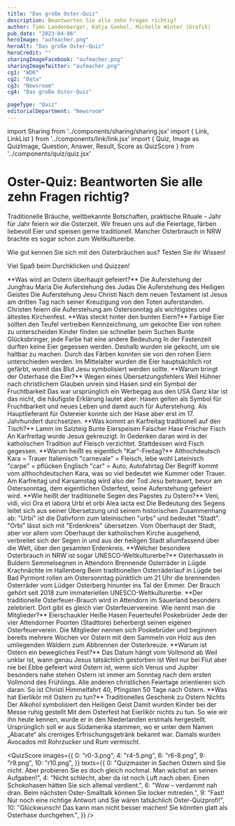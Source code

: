 ```yaml
---
title: "Das große Oster-Quiz"
description: Beantworten Sie alle zehn Fragen richtig?
author: Timo Landenberger, Katja Goebel, Michelle Winter (Grafik)
pub_date: "2023-04-06"
heroImage: "aufmacher.png"
heroAlt: "Das große Oster-Quiz"
heroCredit: ""
sharingImageFacebook: "aufmacher.png"
sharingImageTwitter: "aufmacher.png"
cg1: "WDR"
cg2: "Data"
cg3: "Newsroom"
cg4: "Das große Oster-Quiz"

pageType: "Quiz"
editorialDepartment: "Newsroom"
---
```


import Sharing from '../components/sharing/sharing.jsx'
import { Link, LinkList } from '../components/link/link.jsx'
import { Quiz, Image as QuizImage, Question, Answer, Result, Score as QuizScore } from '../components/quiz/quiz.jsx'

# Oster-Quiz: Beantworten Sie alle zehn Fragen richtig?

Traditionelle Bräuche, weltbekannte Botschaften, praktische Rituale - Jahr für Jahr feiern wir die Osterzeit. Wir freuen uns auf die Feiertage, färben liebevoll Eier und speisen gerne traditionell. Mancher Osterbrauch in NRW brachte es sogar schon zum Weltkulturerbe.

Wie gut kennen Sie sich mit den Osterbräuchen aus? Testen Sie ihr Wissen!

Viel Spaß beim Durchklicken und Quizzen!

<Quiz>
<QuizImage src="q01.jpg" alt="Pinker Eierkarton mit Tulpen und Plastikhäschen verziert" />
<Question>**Was wird an Ostern überhaupt gefeiert?**</Question>
<Answer>Die Auferstehung der Jungfrau Maria</Answer>
<Answer>Die Auferstehung des Judas</Answer>
<Answer>Die Auferstehung des Heiligen Geistes</Answer>
<Answer correct>Die Auferstehung Jesu Christi</Answer>
<Result>
Nach dem neuen Testament ist Jesus am dritten Tag nach seiner Kreuzigung von den Toten auferstanden. Christen feiern die Auferstehung am Ostersonntag als wichtigstes und ältestes Kirchenfest.
</Result>
</Quiz>

<Quiz>
<QuizImage src="q02.jpg" alt="Nest mit bunten Ostereiern" />
<Question>**Was steckt hinter den bunten Eiern?**</Question>
<Answer>Farbige Eier sollten den Teufel vertreiben</Answer>
<Answer correct>Kennzeichnung, um gekochte Eier von rohen zu unterscheiden</Answer>
<Answer>Kinder finden sie schneller beim Suchen</Answer>
<Answer>Bunte Glücksbringer, jede Farbe hat eine andere Bedeutung</Answer>
<Result>
In der Fastenzeit durften keine Eier gegessen werden. Deshalb wurden sie gekocht, um sie haltbar zu machen. Durch das Färben konnten sie von den rohen Eiern unterschieden werden. Im Mittelalter wurden die Eier hauptsächlich rot gefärbt, womit das Blut Jesu symbolisiert werden sollte.
</Result>
</Quiz>

<Quiz>
<QuizImage src="q03.jpg" alt="Korb mit einem Kaninchen und bemalten Eiern" />
<Question>**Warum bringt der Osterhase die Eier?**</Question>
<Answer>Wegen eines Übersetzungsfehlers</Answer>
<Answer>Weil Hühner nach christlichem Glauben unrein sind</Answer>
<Answer correct>Hasen sind ein Symbol der Fruchtbarkeit</Answer>
<Answer>Das war ursprünglich ein Werbegag aus den USA</Answer>
<Result>
Ganz klar ist das nicht, die häufigste Erklärung lautet aber: Hasen gelten als Symbol für Fruchtbarkeit und neues Leben und damit auch für Auferstehung. Als Hauptlieferant für Ostereier konnte sich der Hase aber erst im 17. Jahrhundert durchsetzen.
</Result>
</Quiz>

<Link href="https://www1.wdr.de/nachrichten/ostern-wissen-kirche-100.html" title="Hase, Eier, Feuer: Was hat das eigentlich mit Ostern zu tun?" />

<Quiz>
<QuizImage src="q04.jpg" alt="Frühstückstisch mit Ostereiern" />
<Question>**Was kommt an Karfreitag traditionell auf den Tisch?**</Question>
<Answer>Lamm im Salzteig</Answer>
<Answer>Bunte Eierspeisen</Answer>
<Answer>Falscher Hase</Answer>
<Answer correct>Frischer Fisch</Answer>
<Result>
An Karfreitag wurde Jesus gekreuzigt. In Gedenken daran wird in der katholischen Tradition auf Fleisch verzichtet. Stattdessen wird Fisch gegessen.
</Result>
</Quiz>

<Quiz>
<QuizImage src="q05.jpg" alt="Kind winkt vom Rücksitz eines Autos" />
<Question>**Warum heißt es eigentlich "Kar"-Freitag?**</Question>
<Answer correct>Althochdeutsch Kara = Trauer</Answer>
<Answer>Italienisch "carnevale" = Fleisch, lebe wohl</Answer>
<Answer>Lateinisch "carpe" = pflücken</Answer>
<Answer>Englisch "car" = Auto, Autofahrtag</Answer>
<Result>
Der Begriff kommt vom althochdeutschen Kara, was so viel bedeutet wie Kummer oder Trauer. Am Karfreitag und Karsamstag wird also der Tod Jesu betrauert, bevor am Ostersonntag, dem eigentlichen Osterfest, seine Auferstehung gefeiert wird.
</Result>
</Quiz>

<Quiz>
<QuizImage src="q06.jpg" alt="Der Papst spricht von seinem Balkon" />
<Question>**Wie heißt der traditionelle Segen des Papstes zu Ostern?**</Question>
<Answer>Veni, vidi, vici</Answer>
<Answer>Ora et labora</Answer>
<Answer correct>Urbi et orbi</Answer>
<Answer>Alea iacta est</Answer>
<Result>
Die Bedeutung des Segens leitet sich aus seiner Übersetzung und seinem historischen Zusammenhang ab: "Urbi" ist die Dativform zum lateinischen "urbs" und bedeutet "Stadt". "Orbi" lässt sich mit "Erdenkreis" übersetzen. Vom Oberhaupt der Stadt, aber vor allem vom Oberhaupt der katholischen Kirche ausgehend, verbreitet sich der Segen in und aus der heiligen Stadt allumfassend über die Welt, über den gesamten Erdenkreis.
</Result>
</Quiz>

<Quiz>
<QuizImage src="q07.jpg" alt="Ein Osterfeuer wird angezündet" />
<Question>**Welcher besondere Osterbrauch in NRW ist sogar UNESCO-Weltkulturerbe?**</Question>
<Answer>Osterhasseln in Buldern</Answer>
<Answer>Semmelsegnen in Attendorn</Answer>
<Answer correct>Brennende Osterräder in Lügde</Answer>
<Answer>Krachnächte im Hallenberg</Answer>
<Result>
Beim traditionellen Osterräderlauf in Lügde bei Bad Pyrmont rollen am Ostersonntag pünktlich um 21 Uhr die brennenden Osterräder vom Lüdger Osterberg hinunter ins Tal der Emmer. Der Brauch gehört seit 2018 zum immateriellen UNESCO-Weltkulturerbe.
</Result>
</Quiz>

<Quiz>
<QuizImage src="q08.jpg" alt="Ein Osterfeuer wird vorbereitet" />
<Question>**Der traditionelle Osterfeuer-Brauch wird in Attendorn im Sauerland besonders zelebriert. Dort gibt es gleich vier Osterfeuervereine. Wie nennt man die Mitglieder?**</Question>
<Answer>Eierschaukler</Answer>
<Answer>Heiße Hasen</Answer>
<Answer>Feuerteufel</Answer>
<Answer correct>Poskebrüder</Answer>
<Result>
Jede der vier Attendorner Poorten (Stadttore) beherbergt seinen eigenen Osterfeuerverein. Die Mitglieder nennen sich Poskebrüder und beginnen bereits mehrere Wochen vor Ostern mit dem Sammeln von Holz aus den umliegenden Wäldern zum Abbrennen der Osterkreuze.
</Result>
</Quiz>

<Link href="https://www1.wdr.de/nachrichten/osterferien-nrw-ausflugstipps-familie-100.html" title="Ostern in NRW – Ausflugtipps für die Region" />

<Quiz>
<QuizImage src="q09.jpg" alt="Kalendereintrag mit dem Titel 'Geschenke besorgen'" />
<Question>**Warum ist Ostern ein bewegliches Fest?**</Question>
<Answer correct>Das Datum hängt vom Vollmond ab</Answer>
<Answer>Weil unklar ist, wann genau Jesus tatsächlich gestorben ist</Answer>
<Answer>Weil nur bei Flut aber nie bei Ebbe gefeiert wird</Answer>
<Answer>Ostern ist, wenn sich Venus und Jupiter besonders nahe stehen</Answer>
<Result>
Ostern ist immer am Sonntag nach dem ersten Vollmond des Frühlings. Alle anderen christlichen Feiertage orientieren sich daran. So ist Christi Himmelfahrt 40, Pfingsten 50 Tage nach Ostern.
</Result>
</Quiz>

<Quiz>
<QuizImage src="q10.jpg" alt="Eierlikör, serviert aus Schokeiern" />
<Question>**Was hat Eierlikör mit Ostern zu tun?**</Question>
<Answer>Traditionelles Geschenk zu Ostern</Answer>
<Answer correct>Nichts</Answer>
<Answer>Der Alkohol symbolisiert den Heiligen Geist</Answer>
<Answer>Damit wurden Kinder bei der Messe ruhig gestellt</Answer>
<Result>
Mit dem Osterfest hat Eierlikör nichts zu tun. So wie wir ihn heute kennen, wurde er in den Niederlanden erstmals hergestellt. Ursprünglich soll er aus Südamerika stammen, wo er unter dem Namen „Abacate“ als cremiges Erfrischungsgetränk bekannt war. Damals wurden Avocados mit Rohrzucker und Rum vermischt.
</Result>
</Quiz>

<Link href="https://www1.wdr.de/verbraucher/rezepte/selbstgemachter-eierlikoer-100.html" title="Selbstgemachter Eierlikör" />

<QuizScore
images={{
    0: "r0-3.png",
    4: "r4-5.png",
    6: "r6-8.png",
    9: "r9.png",
    10: "r10.png",
}}
texts={{
    0: "Quizmaster in Sachen Ostern sind Sie nicht. Aber probieren Sie es doch gleich nochmal. Man wächst an seinen Aufgaben!",
    4: "Nicht schlecht, aber da ist noch Luft nach oben. Einen Schokohasen hätten Sie sich allemal verdient.",
    6: "Wow – verdammt nah dran. Beim nächsten Oster-Smalltalk können Sie locker mitreden.",
    9: "Fast! Nur noch eine richtige Antwort und Sie wären tatsächlich Oster-Quizprofi!",
    10: "Glückwunsch! Das kann man nicht besser machen! Sie könnten glatt als Osterhase durchgehen.",
}}
/>

<Sharing twitter facebook mail whatsapp telegram reddit xing linkedin />
